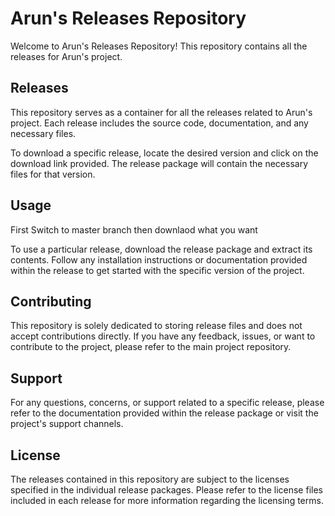 # Arun's Releases Repository

Welcome to Arun's Releases Repository! This repository contains all the releases for Arun's project.

## Releases

This repository serves as a container for all the releases related to Arun's project. Each release includes the source code, documentation, and any necessary files.

To download a specific release, locate the desired version and click on the download link provided. The release package will contain the necessary files for that version.

## Usage

First Switch to master branch then downlaod what you want

To use a particular release, download the release package and extract its contents. Follow any installation instructions or documentation provided within the release to get started with the specific version of the project.

## Contributing

This repository is solely dedicated to storing release files and does not accept contributions directly. If you have any feedback, issues, or want to contribute to the project, please refer to the main project repository.

## Support

For any questions, concerns, or support related to a specific release, please refer to the documentation provided within the release package or visit the project's support channels.

## License

The releases contained in this repository are subject to the licenses specified in the individual release packages. Please refer to the license files included in each release for more information regarding the licensing terms.


